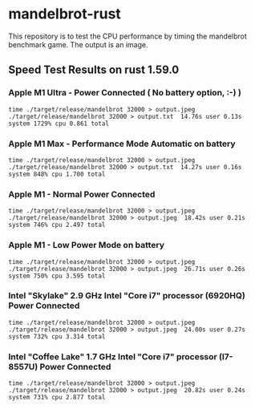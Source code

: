 # mandelbrot-rust
This repository is to test the CPU performance by timing the mandelbrot benchmark game. The output is an image.

## Speed Test Results on rust 1.59.0

### Apple M1 Ultra - Power Connected ( No battery option, :-) )

```shell
time ./target/release/mandelbrot 32000 > output.jpeg
./target/release/mandelbrot 32000 > output.txt  14.76s user 0.13s system 1729% cpu 0.861 total
```

### Apple M1 Max - Performance Mode Automatic on battery

```shell
time ./target/release/mandelbrot 32000 > output.jpeg
./target/release/mandelbrot 32000 > output.txt  14.27s user 0.16s system 848% cpu 1.700 total
```

### Apple M1 - Normal Power Connected

```shell
time ./target/release/mandelbrot 32000 > output.jpeg
./target/release/mandelbrot 32000 > output.jpeg  18.42s user 0.21s system 746% cpu 2.497 total
```


### Apple M1 - Low Power Mode on battery

```shell
time ./target/release/mandelbrot 32000 > output.jpeg
./target/release/mandelbrot 32000 > output.jpeg  26.71s user 0.26s system 750% cpu 3.595 total
```

### Intel "Skylake" 2.9 GHz Intel "Core i7" processor (6920HQ) Power Connected

```shell
time ./target/release/mandelbrot 32000 > output.jpeg
./target/release/mandelbrot 32000 > output.jpeg  24.00s user 0.27s system 732% cpu 3.314 total
```

### Intel "Coffee Lake" 1.7 GHz Intel "Core i7" processor (I7-8557U) Power Connected

```shell
time ./target/release/mandelbrot 32000 > output.jpeg
./target/release/mandelbrot 32000 > output.jpeg  20.82s user 0.24s system 731% cpu 2.877 total
```
